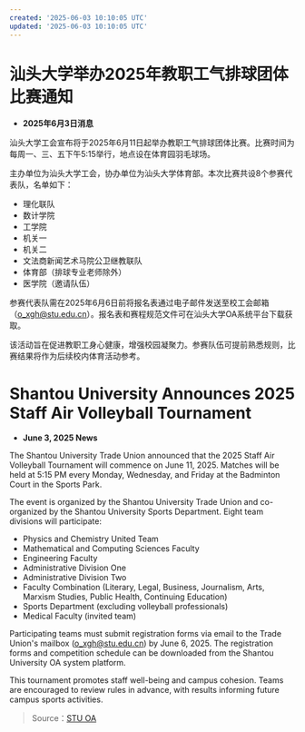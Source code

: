 ```yaml
---
created: '2025-06-03 10:10:05 UTC'
updated: '2025-06-03 10:10:05 UTC'
---
```


# 汕头大学举办2025年教职工气排球团体比赛通知

- **2025年6月3日消息**

汕头大学工会宣布将于2025年6月11日起举办教职工气排球团体比赛。比赛时间为每周一、三、五下午5:15举行，地点设在体育园羽毛球场。

主办单位为汕头大学工会，协办单位为汕头大学体育部。本次比赛共设8个参赛代表队，名单如下：
- 理化联队
- 数计学院
- 工学院
- 机关一
- 机关二
- 文法商新闻艺术马院公卫继教联队
- 体育部（排球专业老师除外）
- 医学院（邀请队伍）

参赛代表队需在2025年6月6日前将报名表通过电子邮件发送至校工会邮箱（o_xgh@stu.edu.cn）。报名表和赛程规范文件可在汕头大学OA系统平台下载获取。

该活动旨在促进教职工身心健康，增强校园凝聚力。参赛队伍可提前熟悉规则，比赛结果将作为后续校内体育活动参考。

# **Shantou University Announces 2025 Staff Air Volleyball Tournament**

- **June 3, 2025 News**

The Shantou University Trade Union announced that the 2025 Staff Air Volleyball Tournament will commence on June 11, 2025. Matches will be held at 5:15 PM every Monday, Wednesday, and Friday at the Badminton Court in the Sports Park.

The event is organized by the Shantou University Trade Union and co-organized by the Shantou University Sports Department. Eight team divisions will participate:
- Physics and Chemistry United Team
- Mathematical and Computing Sciences Faculty
- Engineering Faculty
- Administrative Division One
- Administrative Division Two
- Faculty Combination (Literary, Legal, Business, Journalism, Arts, Marxism Studies, Public Health, Continuing Education)
- Sports Department (excluding volleyball professionals)
- Medical Faculty (invited team)

Participating teams must submit registration forms via email to the Trade Union's mailbox (o_xgh@stu.edu.cn) by June 6, 2025. The registration forms and competition schedule can be downloaded from the Shantou University OA system platform.

This tournament promotes staff well-being and campus cohesion. Teams are encouraged to review rules in advance, with results informing future campus sports activities.

> Source：[STU OA](http://oa.stu.edu.cn/page/maint/template/news/newstemplateprotal.jsp?templatetype=1&templateid=3&docid=41688)

